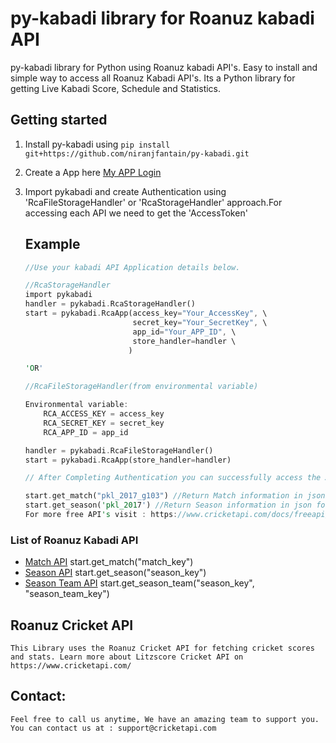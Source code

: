 # py-kabadi library for Roanuz kabadi API
py-kabadi library for Python using Roanuz kabadi API's.  Easy to install and simple way to access all Roanuz Kabadi API's. Its a Python library for getting Live Kabadi Score, Schedule and Statistics.


## Getting started
1. Install py-kabadi using `pip install git+https://github.com/niranjfantain/py-kabadi.git`

2. Create a App here [My APP Login](https://www.cricketapi.com/login/?next=/apps/)

3. Import pykabadi and create Authentication using 'RcaFileStorageHandler' or 'RcaStorageHandler' approach.For accessing each API we need to get the 'AccessToken'

    ## Example

    ```rust
    //Use your kabadi API Application details below.

    //RcaStorageHandler
    import pykabadi
    handler = pykabadi.RcaStorageHandler()
    start = pykabadi.RcaApp(access_key="Your_AccessKey", \
                            secret_key="Your_SecretKey", \
                            app_id="Your_APP_ID", \
                            store_handler=handler \
                           )

    'OR'

    //RcaFileStorageHandler(from environmental variable)

    Environmental variable:
        RCA_ACCESS_KEY = access_key
        RCA_SECRET_KEY = secret_key
        RCA_APP_ID = app_id

    handler = pykabadi.RcaFileStorageHandler()
    start = pykabadi.RcaApp(store_handler=handler)

    // After Completing Authentication you can successfully access the API's.

    start.get_match("pkl_2017_g103") //Return Match information in json format
    start.get_season('pkl_2017') //Return Season information in json format
    For more free API's visit : https://www.cricketapi.com/docs/freeapi/
    ```


 ### List of Roanuz Kabadi API

* [Match API](https://www.cricketapi.com/docs/match_api/)  start.get_match("match_key")
* [Season API](https://www.cricketapi.com/docs/season_api/)  start.get_season("season_key")
* [Season Team API](https://www.cricketapi.com/docs/season_api/)  start.get_season_team("season_key", "season_team_key")

 ## Roanuz Cricket API 
	This Library uses the Roanuz Cricket API for fetching cricket scores and stats. Learn more about Litzscore Cricket API on https://www.cricketapi.com/ 

 ## Contact:
    Feel free to call us anytime, We have an amazing team to support you.
    You can contact us at : support@cricketapi.com
